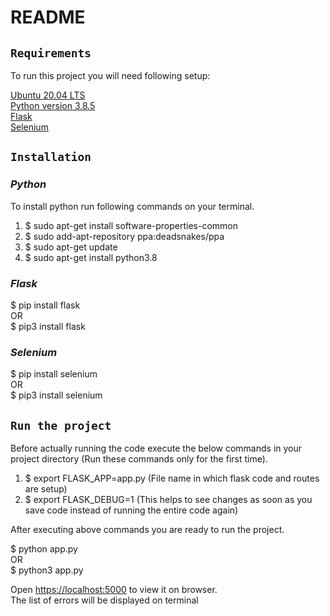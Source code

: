 # README

## `Requirements`

To run this project you will need following setup:

[Ubuntu 20.04 LTS](https://ubuntu.com/#download)</br>
[Python version 3.8.5](https://www.python.org/downloads/)</br>
[Flask](https://flask.palletsprojects.com/en/1.1.x/installation/)</br>
[Selenium](https://pypi.org/project/selenium/)</br>

## `Installation`

### **_Python_**

To install python run following commands on your terminal.

1. $ sudo apt-get install software-properties-common</br>
2. $ sudo add-apt-repository ppa:deadsnakes/ppa</br>
3. $ sudo apt-get update</br>
4. $ sudo apt-get install python3.8</br>

### **_Flask_**

$ pip install flask</br>
OR</br>
$ pip3 install flask</br>

### **_Selenium_**
$ pip install selenium</br>
OR</br>
$ pip3 install selenium</br>

## `Run the project`

Before actually running the code execute the below commands in your project directory (Run these commands only for the first time).

1. $ export FLASK_APP=app.py (File name in which flask code and routes are setup)</br>
2. $ export FLASK_DEBUG=1  (This helps to see changes as soon as you save code instead of running the entire code again)</br>

After executing above commands you are ready to run the project.

$ python app.py</br>
OR</br>
$ python3 app.py

Open [https://localhost:5000](https://localhost:5000) to view it on browser.</br>
The list of errors will be displayed on terminal
